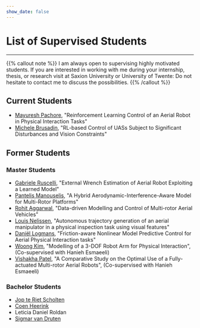 ```yaml
---
show_date: false
---
```



# List of Supervised Students
***

{{% callout note %}}
I am always open to supervising highly motivated students.
If you are interested in working with me during your internship, thesis, or research visit at Saxion University or University of Twente:
Do not hesitate to contact me to discuss the possibilities.
{{% /callout %}}

## Current Students

* [Mayuresh Pachore](https://www.linkedin.com/in/mayuresh-pachore-88b71018a/), "Reinforcement Learning Control of an Aerial Robot in Physical Interaction Tasks"
* [Michele Brusadin](https://www.linkedin.com/in/michele-brusadin/), "RL-based Control of UASs Subject to Significant Disturbances and Vision Constraints"

## Former Students

### Master Students

* [Gabriele Ruscelli](https://it.linkedin.com/in/gabriele-ruscelli-903977276), "External Wrench Estimation of Aerial Robot Exploiting a Learned Model"
* [Pantelis Manouselis](https://gr.linkedin.com/in/manouselis), "A Hybrid Aerodynamic-Interference-Aware Model for Multi-Rotor Platforms" 
* [Rohit Aggarwal](https://nl.linkedin.com/in/rohit-aggarwal710), "Data-driven Modelling and Control of Multi-rotor Aerial Vehicles"
* [Louis Nelissen](https://nl.linkedin.com/in/louis-nelissen-627934158), "Autonomous trajectory generation of an aerial manipulator in a physical inspection task using visual features"
* [Daniël Logmans](https://www.linkedin.com/in/ddlogmans/), "Friction-aware Nonlinear Model Predictive Control for Aerial Physical Interaction tasks"
* [Woong Kim](https://www.linkedin.com/in/%EC%9B%85-%EA%B9%80-1b6b42206/?locale=en_US), "Modelling of a 3-DOF Robot Arm for Physical Interaction", (Co-supervised with Hanieh Esmaeeli)
* [Vishakha Patel](https://www.linkedin.com/in/vishakha-p-a1592213b/), "A Comparative Study on the Optimal Use of a Fully-actuated Multi-rotor Aerial Robots",  (Co-supervised with Hanieh Esmaeeli)

### Bachelor Students

* [Jop te Riet Scholten](https://nl.linkedin.com/in/jop-te-riet-ook-genaamd-scholten-4686731a3)
* [Coen Heerink](https://nl.linkedin.com/in/coen-heerink-a052b9172)
* Leticia Daniel Roldan
* [Sigmar van Druten](https://nl.linkedin.com/in/sigmar-van-druten-619143154)